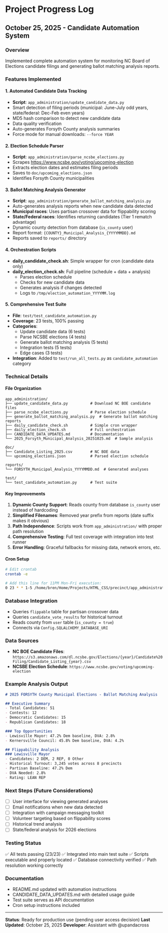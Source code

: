 # Project Progress Log

## October 25, 2025 - Candidate Automation System

### Overview
Implemented complete automation system for monitoring NC Board of Elections candidate filings and generating ballot matching analysis reports.

### Features Implemented

#### 1. **Automated Candidate Data Tracking**
- **Script**: `app_administration/update_candidate_data.py`
- Smart detection of filing periods (municipal: June-July odd years, state/federal: Dec-Feb even years)
- MD5 hash comparison to detect new candidate data
- Data quality verification
- Auto-generates Forsyth County analysis summaries
- Force mode for manual downloads: `--force YEAR`

#### 2. **Election Schedule Parser**
- **Script**: `app_administration/parse_ncsbe_elections.py`
- Scrapes https://www.ncsbe.gov/voting/upcoming-election
- Extracts election dates and estimates filing periods
- Saves to `doc/upcoming_elections.json`
- Identifies Forsyth County municipalities

#### 3. **Ballot Matching Analysis Generator**
- **Script**: `app_administration/generate_ballot_matching_analysis.py`
- Auto-generates analysis reports when new candidate data detected
- **Municipal races**: Uses partisan crossover data for flippability scoring
- **State/Federal races**: Identifies returning candidates (Tier 1 rematch advantage)
- Dynamic county detection from database (`is_county` user)
- Report format: `{COUNTY}_Municipal_Analysis_{YYYYMMDD}.md`
- Reports saved to `reports/` directory

#### 4. **Orchestration Scripts**
- **daily_candidate_check.sh**: Simple wrapper for cron (candidate data only)
- **daily_election_check.sh**: Full pipeline (schedule + data + analysis)
  - Parses election schedule
  - Checks for new candidate data
  - Generates analysis if changes detected
  - Logs to `/tmp/election_automation_YYYYMM.log`

#### 5. **Comprehensive Test Suite**
- **File**: `test/test_candidate_automation.py`
- **Coverage**: 23 tests, 100% passing
- **Categories**:
  - Update candidate data (6 tests)
  - Parse NCSBE elections (4 tests)
  - Generate ballot matching analysis (5 tests)
  - Integration tests (5 tests)
  - Edge cases (3 tests)
- **Integration**: Added to `test/run_all_tests.py` as `candidate_automation` category

### Technical Details

#### File Organization
```
app_administration/
├── update_candidate_data.py          # Download NC BOE candidate files
├── parse_ncsbe_elections.py          # Parse election schedule
├── generate_ballot_matching_analysis.py  # Generate ballot matching reports
├── daily_candidate_check.sh          # Simple cron wrapper
├── daily_election_check.sh           # Full orchestration
├── CANDIDATE_DATA_UPDATES.md         # Documentation
└── 2025_Forsyth_Municipal_Analysis_20251025.md  # Sample analysis

doc/
├── Candidate_Listing_2025.csv        # NC BOE data
└── upcoming_elections.json           # Parsed election schedule

reports/
└── FORSYTH_Municipal_Analysis_YYYYMMDD.md  # Generated analyses

test/
└── test_candidate_automation.py      # Test suite
```

#### Key Improvements
1. **Dynamic County Support**: Reads county from database `is_county` user instead of hardcoding
2. **Simplified Filenames**: Removed year prefix from reports (date suffix makes it obvious)
3. **Path Independence**: Scripts work from `app_administration/` with proper path resolution
4. **Comprehensive Testing**: Full test coverage with integration into test runner
5. **Error Handling**: Graceful fallbacks for missing data, network errors, etc.

#### Cron Setup
```bash
# Edit crontab
crontab -e

# Add this line for 11PM Mon-Fri execution:
0 23 * * 1-5 /home/bren/Home/Projects/HTML_CSS/precinct/app_administration/daily_election_check.sh
```

### Database Integration
- Queries `flippable` table for partisan crossover data
- Queries `candidate_vote_results` for historical turnout
- Reads county from `user` table (`is_county = true`)
- Connects via `Config.SQLALCHEMY_DATABASE_URI`

### Data Sources
- **NC BOE Candidate Files**: `https://s3.amazonaws.com/dl.ncsbe.gov/Elections/{year}/Candidate%20Filing/Candidate_Listing_{year}.csv`
- **NCSBE Election Schedule**: `https://www.ncsbe.gov/voting/upcoming-election`

### Example Analysis Output
```markdown
# 2025 FORSYTH County Municipal Elections - Ballot Matching Analysis

## Executive Summary
- Total Candidates: 51
- Contests: 12
- Democratic Candidates: 15
- Republican Candidates: 18

### Top Opportunities
- Lewisville Mayor: 47.2% Dem baseline, DVA: 2.8%
- Kernersville Council: 45.8% Dem baseline, DVA: 4.2%

## Flippability Analysis
### Lewisville Mayor
- Candidates: 2 DEM, 2 REP, 0 Other
- Historical Turnout: 3,245 votes across 8 precincts
- Partisan Baseline: 47.2% Dem
- DVA Needed: 2.8%
- Rating: LEAN REP
```

### Next Steps (Future Considerations)
- [ ] User interface for viewing generated analyses
- [ ] Email notifications when new data detected
- [ ] Integration with campaign messaging toolkit
- [ ] Volunteer targeting based on flippability scores
- [ ] Historical trend analysis
- [ ] State/federal analysis for 2026 elections

### Testing Status
✅ All tests passing (23/23)
✅ Integrated into main test suite
✅ Scripts executable and properly located
✅ Database connectivity verified
✅ Path resolution working correctly

### Documentation
- README.md updated with automation instructions
- CANDIDATE_DATA_UPDATES.md with detailed usage guide
- Test suite serves as API documentation
- Cron setup instructions included

---

**Status**: Ready for production use (pending user access decision)
**Last Updated**: October 25, 2025
**Developer**: Assistant with @upandacross
